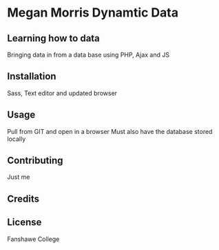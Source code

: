 # Megan Morris Dynamtic Data
## Learning how to data
Bringing data in from a data base using PHP, Ajax and JS

## Installation
Sass, Text editor and updated browser

## Usage
Pull from GIT and open in a browser 
Must also have the database stored locally 

## Contributing
Just me 

## Credits


## License
Fanshawe College